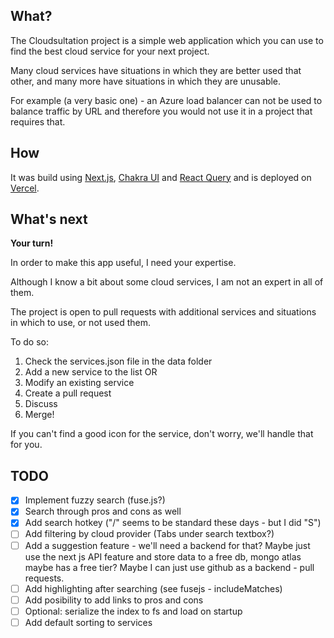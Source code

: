 ## What?

The Cloudsultation project is a simple web application which you can use to find the best cloud service for your next project.

Many cloud services have situations in which they are better used that other, and many more have situations in which they are unusable.

For example (a very basic one) - an Azure load balancer can not be used to balance traffic by URL and therefore you would not use it in a project that requires that.

## How

It was build using [Next.js](https://nextjs.org/), [Chakra UI](next.chakra-ui.com/) and [React Query](https://react-query.tanstack.com/) and is deployed on [Vercel](https://vercel.com/).

## What's next

**Your turn!**

In order to make this app useful, I need your expertise. 

Although I know a bit about some cloud services, I am not an expert in all of them.

The project is open to pull requests with additional services and situations in which to use, or not used them.

To do so:

1. Check the services.json file in the data folder
2. Add a new service to the list OR
3. Modify an existing service
4. Create a pull request
5. Discuss
6. Merge!

If you can't find a good icon for the service, don't worry, we'll handle that for you.


## TODO

- [x] Implement fuzzy search (fuse.js?)
- [x] Search through pros and cons as well
- [x] Add search hotkey ("/" seems to be standard these days - but I did "S")
- [ ] Add filtering by cloud provider (Tabs under search textbox?)
- [ ] Add a suggestion feature - we'll need a backend for that? Maybe just use the next js API feature and store data to a free db, mongo atlas maybe has a free tier? Maybe I can just use github as a backend - pull requests.
- [ ] Add highlighting after searching (see fusejs - includeMatches)
- [ ] Add posibility to add links to pros and cons 
- [ ] Optional: serialize the index to fs and load on startup
- [ ] Add default sorting to services